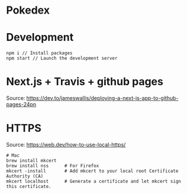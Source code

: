 # Pokedex

# Development

```
npm i // Install packages
npm start // Launch the development server
```

#  Next.js + Travis + github pages

Source: https://dev.to/jameswallis/deploying-a-next-js-app-to-github-pages-24pn

# HTTPS

Source: https://web.dev/how-to-use-local-https/

```
# Mac
brew install mkcert
brew install nss      # For Firefox
mkcert -install       # Add mkcert to your local root Certificate Authority (CA)
mkcert localhost      # Generate a certificate and let mkcert sign this certificate.
```
